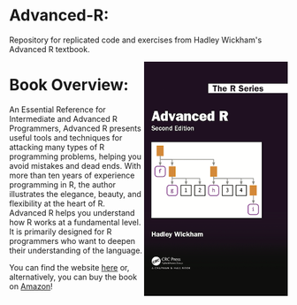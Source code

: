 # Advanced-R:
Repository for replicated code and exercises from Hadley Wickham's Advanced R textbook.

<img src="img/bookcover.png" width="260" align="right" />

# Book Overview:
An Essential Reference for Intermediate and Advanced R Programmers, Advanced R presents useful tools and techniques for attacking many types of R programming problems, helping you avoid mistakes and dead ends. With more than ten years of experience programming in R, the author illustrates the elegance, beauty, and flexibility at the heart of R. Advanced R helps you understand how R works at a fundamental level. It is primarily designed for R programmers who want to deepen their understanding of the language.

You can find the website [here](https://adv-r.hadley.nz/) or, alternatively, you can buy the book on [Amazon](https://www.amazon.com/Advanced-Second-Chapman-Hall-CRC/dp/0815384572)!